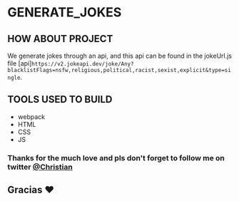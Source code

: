 # GENERATE_JOKES
## HOW ABOUT PROJECT
We generate jokes through an api, and this api can be found in the jokeUrl.js file [api]`https://v2.jokeapi.dev/joke/Any?blacklistFlags=nsfw,religious,political,racist,sexist,explicit&type=single`.
## TOOLS USED TO BUILD
* webpack
* HTML
* CSS
* JS

### Thanks for the much love and pls don't forget to follow me on twitter [@Christian](https://twitter.com/chris-de-sypher)

## Gracias ❤